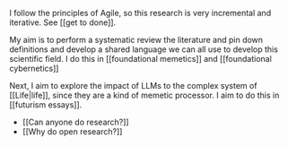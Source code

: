 I follow the principles of Agile, so this research is very incremental and iterative. See [[get to done]].

My aim is to perform a systematic review the literature and pin down definitions and develop a shared language we can all use to develop this scientific field. I do this in [[foundational memetics]] and [[foundational cybernetics]]

Next, I aim to explore the impact of LLMs to the complex system of [[Life|life]], since they are a kind of memetic processor. I aim to do this in [[futurism essays]].

- [[Can anyone do research?]]
- [[Why do open research?]]